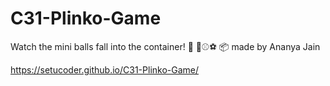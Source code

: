# C31-Plinko-Game
Watch the mini balls fall into the container! 👀 🏉⚾⚽ 📦 made by Ananya Jain

https://setucoder.github.io/C31-Plinko-Game/
